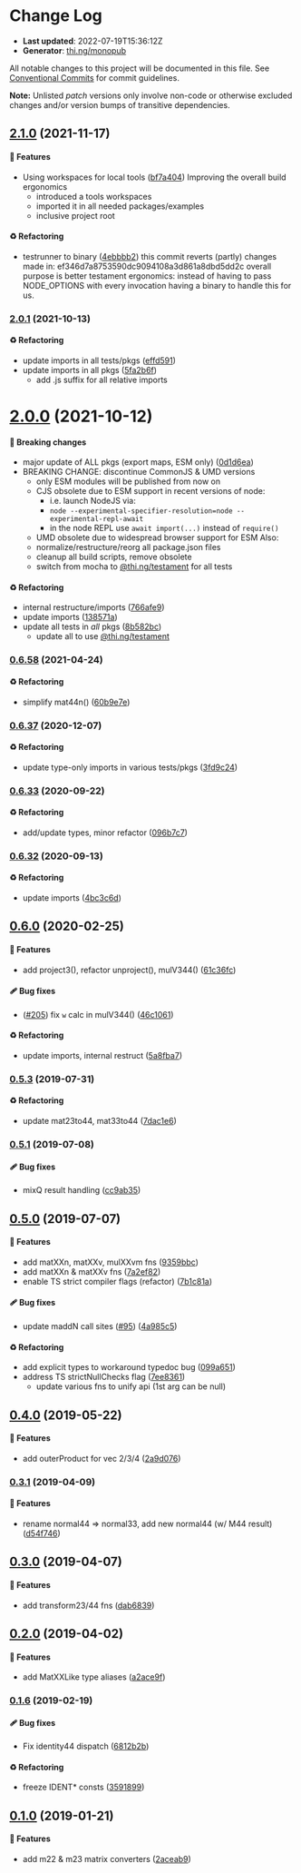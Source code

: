 # Change Log

- **Last updated**: 2022-07-19T15:36:12Z
- **Generator**: [thi.ng/monopub](https://thi.ng/monopub)

All notable changes to this project will be documented in this file.
See [Conventional Commits](https://conventionalcommits.org/) for commit guidelines.

**Note:** Unlisted _patch_ versions only involve non-code or otherwise excluded changes
and/or version bumps of transitive dependencies.

## [2.1.0](https://github.com/thi-ng/umbrella/tree/@thi.ng/matrices@2.1.0) (2021-11-17)

#### 🚀 Features

- Using workspaces for local tools ([bf7a404](https://github.com/thi-ng/umbrella/commit/bf7a404))
  Improving the overall build ergonomics
  - introduced a tools workspaces
  - imported it in all needed packages/examples
  - inclusive project root

#### ♻️ Refactoring

- testrunner to binary ([4ebbbb2](https://github.com/thi-ng/umbrella/commit/4ebbbb2))
  this commit reverts (partly) changes made in:
  ef346d7a8753590dc9094108a3d861a8dbd5dd2c
  overall purpose is better testament ergonomics:
  instead of having to pass NODE_OPTIONS with every invocation
  having a binary to handle this for us.

### [2.0.1](https://github.com/thi-ng/umbrella/tree/@thi.ng/matrices@2.0.1) (2021-10-13)

#### ♻️ Refactoring

- update imports in all tests/pkgs ([effd591](https://github.com/thi-ng/umbrella/commit/effd591))
- update imports in all pkgs ([5fa2b6f](https://github.com/thi-ng/umbrella/commit/5fa2b6f))
  - add .js suffix for all relative imports

# [2.0.0](https://github.com/thi-ng/umbrella/tree/@thi.ng/matrices@2.0.0) (2021-10-12)

#### 🛑 Breaking changes

- major update of ALL pkgs (export maps, ESM only) ([0d1d6ea](https://github.com/thi-ng/umbrella/commit/0d1d6ea))
- BREAKING CHANGE: discontinue CommonJS & UMD versions
  - only ESM modules will be published from now on
  - CJS obsolete due to ESM support in recent versions of node:
    - i.e. launch NodeJS via:
    - `node --experimental-specifier-resolution=node --experimental-repl-await`
    - in the node REPL use `await import(...)` instead of `require()`
  - UMD obsolete due to widespread browser support for ESM
  Also:
  - normalize/restructure/reorg all package.json files
  - cleanup all build scripts, remove obsolete
  - switch from mocha to [@thi.ng/testament](https://github.com/thi-ng/umbrella/tree/main/packages/testament) for all tests

#### ♻️ Refactoring

- internal restructure/imports ([766afe9](https://github.com/thi-ng/umbrella/commit/766afe9))
- update imports ([138571a](https://github.com/thi-ng/umbrella/commit/138571a))
- update all tests in _all_ pkgs ([8b582bc](https://github.com/thi-ng/umbrella/commit/8b582bc))
  - update all to use [@thi.ng/testament](https://github.com/thi-ng/umbrella/tree/main/packages/testament)

### [0.6.58](https://github.com/thi-ng/umbrella/tree/@thi.ng/matrices@0.6.58) (2021-04-24)

#### ♻️ Refactoring

- simplify mat44n() ([60b9e7e](https://github.com/thi-ng/umbrella/commit/60b9e7e))

### [0.6.37](https://github.com/thi-ng/umbrella/tree/@thi.ng/matrices@0.6.37) (2020-12-07)

#### ♻️ Refactoring

- update type-only imports in various tests/pkgs ([3fd9c24](https://github.com/thi-ng/umbrella/commit/3fd9c24))

### [0.6.33](https://github.com/thi-ng/umbrella/tree/@thi.ng/matrices@0.6.33) (2020-09-22)

#### ♻️ Refactoring

- add/update types, minor refactor ([096b7c7](https://github.com/thi-ng/umbrella/commit/096b7c7))

### [0.6.32](https://github.com/thi-ng/umbrella/tree/@thi.ng/matrices@0.6.32) (2020-09-13)

#### ♻️ Refactoring

- update imports ([4bc3c6d](https://github.com/thi-ng/umbrella/commit/4bc3c6d))

## [0.6.0](https://github.com/thi-ng/umbrella/tree/@thi.ng/matrices@0.6.0) (2020-02-25)

#### 🚀 Features

- add project3(), refactor unproject(), mulV344() ([61c36fc](https://github.com/thi-ng/umbrella/commit/61c36fc))

#### 🩹 Bug fixes

- ([#205](https://github.com/thi-ng/umbrella/issues/205)) fix `w` calc in mulV344() ([46c1061](https://github.com/thi-ng/umbrella/commit/46c1061))

#### ♻️ Refactoring

- update imports, internal restruct ([5a8fba7](https://github.com/thi-ng/umbrella/commit/5a8fba7))

### [0.5.3](https://github.com/thi-ng/umbrella/tree/@thi.ng/matrices@0.5.3) (2019-07-31)

#### ♻️ Refactoring

- update mat23to44, mat33to44 ([7dac1e6](https://github.com/thi-ng/umbrella/commit/7dac1e6))

### [0.5.1](https://github.com/thi-ng/umbrella/tree/@thi.ng/matrices@0.5.1) (2019-07-08)

#### 🩹 Bug fixes

- mixQ result handling ([cc9ab35](https://github.com/thi-ng/umbrella/commit/cc9ab35))

## [0.5.0](https://github.com/thi-ng/umbrella/tree/@thi.ng/matrices@0.5.0) (2019-07-07)

#### 🚀 Features

- add matXXn, matXXv, mulXXvm fns ([9359bbc](https://github.com/thi-ng/umbrella/commit/9359bbc))
- add matXXn & matXXv fns ([7a2ef82](https://github.com/thi-ng/umbrella/commit/7a2ef82))
- enable TS strict compiler flags (refactor) ([7b1c81a](https://github.com/thi-ng/umbrella/commit/7b1c81a))

#### 🩹 Bug fixes

- update maddN call sites ([#95](https://github.com/thi-ng/umbrella/issues/95)) ([4a985c5](https://github.com/thi-ng/umbrella/commit/4a985c5))

#### ♻️ Refactoring

- add explicit types to workaround typedoc bug ([099a651](https://github.com/thi-ng/umbrella/commit/099a651))
- address TS strictNullChecks flag ([7ee8361](https://github.com/thi-ng/umbrella/commit/7ee8361))
  - update various fns to unify api (1st arg can be null)

## [0.4.0](https://github.com/thi-ng/umbrella/tree/@thi.ng/matrices@0.4.0) (2019-05-22)

#### 🚀 Features

- add outerProduct for vec 2/3/4 ([2a9d076](https://github.com/thi-ng/umbrella/commit/2a9d076))

### [0.3.1](https://github.com/thi-ng/umbrella/tree/@thi.ng/matrices@0.3.1) (2019-04-09)

#### 🚀 Features

- rename normal44 => normal33, add new normal44 (w/ M44 result) ([d54f746](https://github.com/thi-ng/umbrella/commit/d54f746))

## [0.3.0](https://github.com/thi-ng/umbrella/tree/@thi.ng/matrices@0.3.0) (2019-04-07)

#### 🚀 Features

- add transform23/44 fns ([dab6839](https://github.com/thi-ng/umbrella/commit/dab6839))

## [0.2.0](https://github.com/thi-ng/umbrella/tree/@thi.ng/matrices@0.2.0) (2019-04-02)

#### 🚀 Features

- add MatXXLike type aliases ([a2ace9f](https://github.com/thi-ng/umbrella/commit/a2ace9f))

### [0.1.6](https://github.com/thi-ng/umbrella/tree/@thi.ng/matrices@0.1.6) (2019-02-19)

#### 🩹 Bug fixes

- Fix identity44 dispatch ([6812b2b](https://github.com/thi-ng/umbrella/commit/6812b2b))

#### ♻️ Refactoring

- freeze IDENT* consts ([3591899](https://github.com/thi-ng/umbrella/commit/3591899))

## [0.1.0](https://github.com/thi-ng/umbrella/tree/@thi.ng/matrices@0.1.0) (2019-01-21)

#### 🚀 Features

- add m22 & m23 matrix converters ([2aceab9](https://github.com/thi-ng/umbrella/commit/2aceab9))
